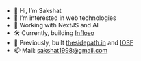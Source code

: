 - 👋 Hi, I’m Sakshat
- 👀 I’m interested in web technologies
- 🌱 Working with NextJS and AI
- 🛠️ Currently, building [Infloso](https://github.com/Infloso/infloso_next)
- 🎯 Previously, built [thesidepath.in](https://thesidepath.in/) and [IOSF](https://github.com/IndianOpenSourceFoundation)
- 📫 Mail: sakshat1998@gmail.com

<!---
findsakshat/findsakshat is a ✨ special ✨ repository because its `README.md` (this file) appears on your GitHub profile.
You can click the Preview link to take a look at your changes.
--->
